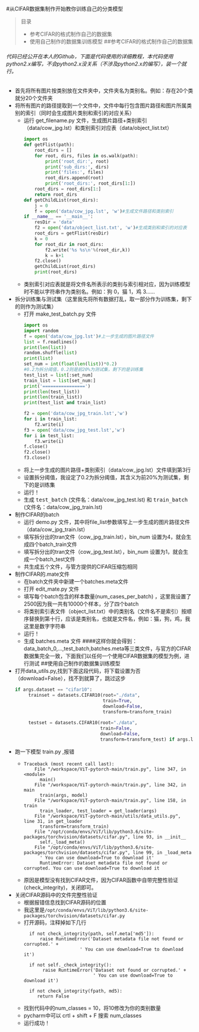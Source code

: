 #从CIFAR数据集制作开始教你训练自己的分类模型
> 目录
>* 参考CIFAR的格式制作自己的数据集
>* 使用自己制作的数据集训练模型
##参考CIFAR的格式制作自己的数据集
###### 代码已经公开在本人的Github，下面是代码使用的详细教程，本代码使用python2.x编写，不会python2.x没关系（不涉及python2.x的编写），装一个就行。
* 首先将所有图片按类别放在文件夹中，文件夹名为类别名。例如：存在20个类就分20个文件夹
* 将所有图片的路径提取到一个文件中，文件中每行包含图片路径和图片所属类别的索引（同时会生成图片类别和索引的对应关系）
    * 运行 get_filename.py 文件，生成图片路径+类别索引（data/cow_jpg.lst）和类别索引对应表（data/object_list.txt）
        ```python
        import os
        def getFlist(path):
            root_dirs = []
            for root, dirs, files in os.walk(path):
                print('root_dir:', root)
                print('sub_dirs:', dirs)
                print('files:', files)
                root_dirs.append(root)
                print('root_dirs:', root_dirs[1:])
            root_dirs = root_dirs[1:]
            return root_dirs
        def getChildList(root_dirs):
            j = 0
            f = open('data/cow_jpg.lst', 'w')#生成文件路径和类别索引
        if __name__ == '__main__':
            resDir = 'data'
            f2 = open('data/object_list.txt', 'w')#生成类别和索引的对应表
            root_dirs = getFlist(resDir)
            k = 0
            for root_dir in root_dirs:
                f2.write('%s %s\n'%(root_dir,k))
                k = k+1
            f2.close()
            getChildList(root_dirs)
            print(root_dirs)
         ```
    * 类别索引对应表就是将文件名所表示的类别与索引相对应，因为训练模型时不能以字符串作为类别名。例如：狗 0，猫 1，鸡 3……
* 拆分训练集与测试集（这里我先将所有数据打乱，取一部分作为训练集，剩下的则作为测试集）
    * 打开 make_test_batch.py 文件
        ```python
        import os
        import random
        f = open('data/cow_jpg.lst')#上一步生成的图片路径文件
        list = f.readlines()
        print(len(list))
        random.shuffle(list)
        print(list)
        set_num = int(float(len(list))*0.2)
        #0.2为拆分阈值，0.2则是前20%为测试集，剩下的是训练集
        test_list = list[:set_num]
        train_list = list[set_num:]
        print('================')
        print(len(test_list))
        print(len(train_list))
        print(test_list and train_list)
        
        f2 = open('data/cow_jpg_train.lst','w')
        for i in train_list:
            f2.write(i)
        f3 = open('data/cow_jpg_test.lst','w')
        for i in test_list:
            f3.write(i)
        f.close()
        f2.close()
        f3.close()
        ```
    * 将上一步生成的图片路径+类别索引（data/cow_jpg.lst）文件填到第3行
    * 设置拆分阈值，我设定了0.2为拆分阈值，其含义为前20%为测试集，剩下的是训练集
    * 运行！
    * 生成 <kbd>test_batch</kbd> (文件名：data/cow_jpg_test.lst)
    和 <kbd>train_batch</kbd> (文件名：data/cow_jpg_train.lst)
* 制作CIFAR的batch
    * 运行 demo.py 文件，其中将file_list参数填写上一步生成的图片路径文件（data/cow_jpg_train.lst）
    * 填写拆分出的tran文件（cow_jpg_train.lst），bin_num 设置为4，就会生成四个batch_train文件
    * 填写拆分出的tran文件（cow_jpg_test.lst），bin_num 设置为1，就会生成一个batch_test文件
    * 共生成五个文件，与管方提供的CIFAR压缩包相同
* 制作CIFAR的.mate文件
    * 在batch文件夹中新建一个batches.meta文件
    * 打开 edit_mate.py 文件
    * 填写每个batch包含的样本数量(num_cases_per_batch) ，这里我设置了2500因为我一共有10000个样本，分了四个batch
    * 将类别索引表文件（object_list.txt）中的类别名（文件名不是索引）按顺序替换到第十行，应该是类别名，也就是文件名，例如：猫，狗，鸡，我这里是数字字符串
    * 运行！
    * 生成 batches.meta 文件
####这样你就会得到：data_batch_0,...,test_batch,batches.meta等三类文件，与官方的CIFAR数据集完全一致，下面我们以任何一个使用CIFAR数据集的模型为例，进行测试
##使用自己制作的数据集训练模型
* 打开data_utils.py,找到下面这段代码，将下载设置为否（download=False），找不到就算了，跳过这步
   ```python
  if args.dataset == "cifar10":
        trainset = datasets.CIFAR10(root="./data",
                                    train=True,
                                    download=False,
                                    transform=transform_train)
     
        testset = datasets.CIFAR10(root="./data",
                                   train=False,
                                   download=False,
                                   transform=transform_test) if args.local_rank in [-1, 0] else None
    ```
* 跑一下模型 train.py ,报错 
    * ```
      Traceback (most recent call last):
          File "/workspace/ViT-pytorch-main/train.py", line 347, in <module>
            main()
          File "/workspace/ViT-pytorch-main/train.py", line 342, in main
            train(args, model)
          File "/workspace/ViT-pytorch-main/train.py", line 158, in train
            train_loader, test_loader = get_loader(args)
          File "/workspace/ViT-pytorch-main/utils/data_utils.py", line 31, in get_loader
            transform=transform_train)
          File "/opt/conda/envs/ViT/lib/python3.6/site-packages/torchvision/datasets/cifar.py", line 93, in __init__
            self._load_meta()
          File "/opt/conda/envs/ViT/lib/python3.6/site-packages/torchvision/datasets/cifar.py", line 99, in _load_meta
            ' You can use download=True to download it'
            RuntimeError: Dataset metadata file not found or corrupted. You can use download=True to download it
        ``` 
    * 原因是模型没有找到CIFAR文件，因为CIFAR函数中自带完整性验证(check_integrity)，关闭即可。
* 关闭CIFAR源码中的文件完整性验证
    * 根据报错信息找到CIFAR源码的位置
    * 我这里是```/opt/conda/envs/ViT/lib/python3.6/site-packages/torchvision/datasets/cifar.py```
    * 打开源码，注释掉如下几行
      ```
        if not check_integrity(path, self.meta['md5']):
            raise RuntimeError('Dataset metadata file not found or corrupted.' +
                           ' You can use download=True to download it')
      ```
      ```
        if not self._check_integrity():
             raise RuntimeError('Dataset not found or corrupted.' +
                                ' You can use download=True to download it')
        ```
      ```
        if not check_integrity(fpath, md5):
           return False
        ```
    * 找到代码中的num_classes = 10，将10修改为你的类别数量  
    * pycharm中可以 crtl + shift + F 搜索 num_classes
    * 运行成功！
    
    